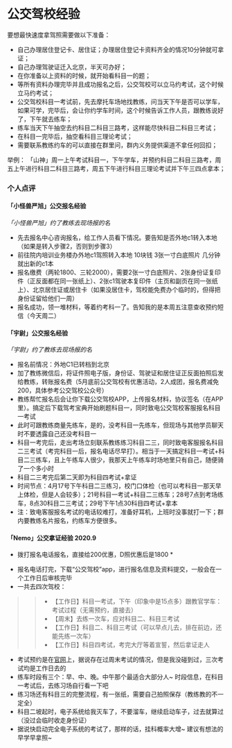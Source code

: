 # 公交驾校经验

要想最快速度拿驾照需要做以下准备：
- 自己办理居住登记卡、居住证；办理居住登记卡资料齐全的情况10分钟就可拿证；
- 自己办理驾驶证迁入北京，半天可办好；
- 在你准备以上资料的时候，就开始看科目一的题；
- 等所有资料办理完毕并且成功报名之后，公交驾校可以立马约考试，这个时候立马约考试；
- 公交驾校科目一考试前，先去摩托车场地找教练，问当天下午是否可以学车，如果可学，完毕后，会让你约学车时间，这个时候告诉工作人员，跟教练说好了，下午就去练车；
- 练车当天下午抽空去约科目二科目三路考，这样能尽快科目二科目三考试；
- 在科目一完毕后，抽空看科目三理论考试；
- 需要联系教练约车的可以直接在群里问，群内义务提供渠道不拿任何回扣；

举例：
「山神」周一上午考试科目一，下午学车，并预约科目二科目三路考，周五上午进行科目二科目三路考，周五下午进行科目三理论考试并下午三四点拿本；

### 个人点评

#### 「小怪兽严旭」公交报名经验

*「小怪兽严旭」约了教练去现场报的名*

- 先去报名中心咨询报名，给工作人员看下情况。要告知是否外地c1转入本地（如果是转入步骤2，否则到步骤3）
- 前往院内培训业务楼办外地c1驾照转入本地 10块钱 3张一寸白底照片 几分钟就出新的c1本
- 报名缴费（两轮1800、三轮2000），需要2张一寸白底照片、2张身份证复印件（正反面都在同一张纸上）、2张c1驾驶本复印件（主页和副页在同一张纸上）、北京居住证或居住卡（如果没居住卡，驾校能免费办个临时的，但得把身份证留给他们一周）
- 报名成功，领一堆材料，等着约考科一了。告知我的是本周五注意查收预约短信（今天周二）

#### 「宇尉」公交报名经验

*「宇尉」约了教练去现场报的名*
- 报名前情况：外地C1已转档到北京
- 加了教练微信后，将证件照电子版，身份证、驾驶证和居住证正反面拍照后发给教练，转账报名费（5月底前公交驾校有优惠活动，2人成团，报名费减免200，具体参考公交驾校公众号）
- 教练帮忙报名后会让你下载公交驾校APP，上传报名材料，协议签名（在APP里）。搞定后下载驾考宝典开始刷题科目一，同时致电公交驾校客服报名科目一考试
- 此时可跟教练商量先练车，是的，没考科目一先练车，但现场与其他学员聊天时不要透露自己还没考科目一
- 科目一考完后，走出考场立刻联系教练练习科目二三，同时致电客服报名科目二三考试（考完科目一后，报名电话尽早打）。相当于一天搞定科目一考试+科目二三练车，且上午练车人很少，我那天上午练车时场地里只有自己，随便骑了一个多小时
- 科目二三考完后第二天即为科目四考试+拿证
- 时间节点：4月17号下午科目二三练习，校门口体检（也可以考科目一那天早上体检，但是人会较多）；21号科目一考试+科目二三练车；28号7点到考场练车，8点30科目二三考试；29号下午1点30科目四考试+拿本
- 注：致电客服报名考试的电话较难打，准备好耳机，上班时没事就打一下；群内要教练名片报名，约练车方便很多。

#### 「Nemo」公交拿证经验 2020.9

* 拨打报名电话报名，直接给200优惠，D照优惠后是1800 *

- 报名电话打完，下载“公交驾校”app，进行报名信息及资料提交，一般会在一个工作日后审核完毕
- 一共去四次驾校：
>> - 【工作日】科目一考试，下午（印象中是15点多）跟教官学车：考试过程（无需预约，直接去）
>> - 【周末】去练一次车，应对科目二、科目三考试
>> - 【工作日】科目二、科目三考试（可以早点儿去，排在前边，还能先练一次车）
>> - 【工作日】科目四考试，考完大厅等着宣誓，然后拿证走人

- 考试预约是在[官网](http://www.gjjx.com.cn/)上，据说存在过周末考试的情况，但是我没碰到过，三次考试均是工作日去的
- 练车时段有三个：早、中、晚。中午那个最适合大部分人~ 时段信息，在科目一考试后，去练习场自行看一下吧
- 练习场还有科目三的完整流程，有一张纸，需要自己拍照保存（教练教的不一定全）
- 科目二坡起时，电子系统给我灭车了，不要溜车，继续启动车子，过去就算过（没过会临时收走身份证）
- 据说快启动完全电子系统的考试了，那样的话，挂科概率大增~ 建议有想法的早学早拿照~
